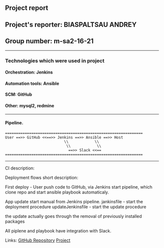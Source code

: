 ## Project report
## Project's reporter: BIASPALTSAU ANDREY
## Group number: m-sa2-16-21
---
### Technologies which were used in project

#### Orchestration: Jenkins
#### Automation tools: Ansible
#### SCM: GitHub
#### Other: mysql2, redmine

---
#### Pipeline. 
```
===============================================================
User ==>> GitHub <<==>> Jenkins ==>> Ansible ==>> Host
                           \\            \\        
                            \\            \\           
                             ==>> Slack <<==         
===============================================================                                     
```

---
CI description: 

Deployment flows short description:

First deploy - User push code to GitHub, via Jenkins start pipeline, which clone repo and start ansible playbook automaticaly.

App update start manual from Jenkins pipeline. 
jankinsfile - start the deployment procedure
updateJenkinsfile - start the update procedure

the update actually goes through the removal of previously installed packages


All piplene and playbook have integration with Slack.

Links:
[GitHub Repository](https://github.com/MsWik/project)
[Project](http://redmine-2.sa/)